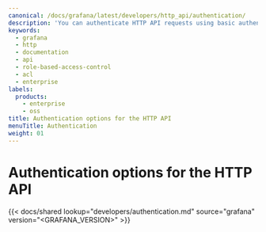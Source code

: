 ```yaml
---
canonical: /docs/grafana/latest/developers/http_api/authentication/
description: 'You can authenticate HTTP API requests using basic authentication, a service account token, or a session cookie.'
keywords:
  - grafana
  - http
  - documentation
  - api
  - role-based-access-control
  - acl
  - enterprise
labels:
  products:
    - enterprise
    - oss
title: Authentication options for the HTTP API
menuTitle: Authentication
weight: 01
---
```


# Authentication options for the HTTP API

{{< docs/shared lookup="developers/authentication.md" source="grafana" version="<GRAFANA_VERSION>" >}}

